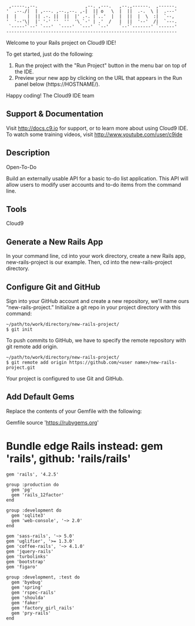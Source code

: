 
     ,-----.,--.                  ,--. ,---.   ,--.,------.  ,------.
    '  .--./|  | ,---. ,--.,--. ,-|  || o   \  |  ||  .-.  \ |  .---'
    |  |    |  || .-. ||  ||  |' .-. |`..'  |  |  ||  |  \  :|  `--, 
    '  '--'\|  |' '-' ''  ''  '\ `-' | .'  /   |  ||  '--'  /|  `---.
     `-----'`--' `---'  `----'  `---'  `--'    `--'`-------' `------'
    ----------------------------------------------------------------- 


Welcome to your Rails project on Cloud9 IDE!

To get started, just do the following:

1. Run the project with the "Run Project" button in the menu bar on top of the IDE.
2. Preview your new app by clicking on the URL that appears in the Run panel below (https://HOSTNAME/).

Happy coding!
The Cloud9 IDE team


## Support & Documentation

Visit http://docs.c9.io for support, or to learn more about using Cloud9 IDE. 
To watch some training videos, visit http://www.youtube.com/user/c9ide


## Description
Open-To-Do

Build an externally usable API for a basic to-do list application. This API will allow users to modify user accounts and to-do items from the command line.

## Tools
Cloud9

## Generate a New Rails App
In your command line, cd into your work directory, create a new Rails app, new-rails-project is our example. Then, cd into the new-rails-project directory. 

## Configure Git and GitHub
Sign into your GitHub account and create a new repository, we'll name ours “new-rails-project.” Initialize a git repo in your project directory with this command:
```
~/path/to/work/directory/new-rails-project/
$ git init
```
To push commits to GitHub, we have to specify the remote repository with git remote add origin.
```
~/path/to/work/directory/new-rails-project/
$ git remote add origin https://github.com/<user name>/new-rails-project.git
```
Your project is configured to use Git and GitHub.

## Add Default Gems
Replace the contents of your Gemfile with the following:

Gemfile
 source 'https://rubygems.org'
 
 # Bundle edge Rails instead: gem 'rails', github: 'rails/rails'
 ```
 gem 'rails', '4.2.5'
 
 group :production do
   gem 'pg'
   gem 'rails_12factor'
 end
 
 group :development do
   gem 'sqlite3'
   gem 'web-console', '~> 2.0'
 end
 
 gem 'sass-rails', '~> 5.0'
 gem 'uglifier', '>= 1.3.0'
 gem 'coffee-rails', '~> 4.1.0'
 gem 'jquery-rails'
 gem 'turbolinks'
 gem 'bootstrap'
 gem 'figaro'

 group :development, :test do
   gem 'byebug'
   gem 'spring'
   gem 'rspec-rails'
   gem 'shoulda'
   gem 'faker'
   gem 'factory_girl_rails'
   gem 'pry-rails'
 end
 ```
